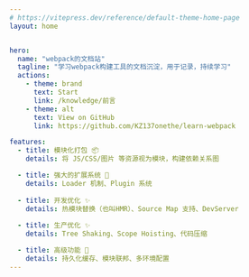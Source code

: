 ```yaml
---
# https://vitepress.dev/reference/default-theme-home-page
layout: home


hero:
  name: "webpack的文档站"
  tagline: "学习webpack构建工具的文档沉淀，用于记录，持续学习"
  actions:
    - theme: brand
      text: Start
      link: /knowledge/前言
    - theme: alt
      text: View on GitHub
      link: https://github.com/KZ137onethe/learn-webpack

features:
  - title: 模块化打包 📦
    details: 将 JS/CSS/图片 等资源视为模块，构建依赖关系图

  - title: 强大的扩展系统 📖
    details: Loader 机制、Plugin 系统
   
  - title: 开发优化 ✨
    details: 热模块替换（也叫HMR）、Source Map 支持、DevServer
 
  - title: 生产优化 ✨
    details: Tree Shaking、Scope Hoisting、代码压缩

  - title: 高级功能 🎉
    details: 持久化缓存、模块联邦、多环境配置
---
```

